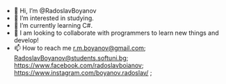 - 👋 Hi, I’m @RadoslavBoyanov
- 👀 I’m interested in studying.
- 🌱 I’m currently learning C#.
- 💞️ I am looking to collaborate with programmers to learn new things and develop!
- 📫 How to reach me r.m.boyanov@gmail.com; RadoslavBoyanov@students.softuni.bg; https://www.facebook.com/radoslavboianov; https://www.instagram.com/boyanov.radoslav/ ;

<!---
RadoslavBoyanov/RadoslavBoyanov is a ✨ special ✨ repository because its `README.md` (this file) appears on your GitHub profile.
You can click the Preview link to take a look at your changes.
--->
